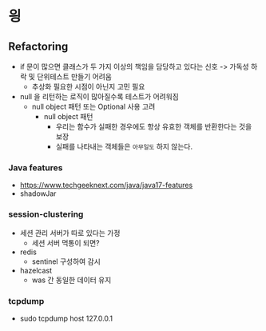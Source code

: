 # 읭

## Refactoring
- if 문이 많으면 클래스가 두 가지 이상의 책임을 담당하고 있다는 신호 -> 가독성 하락 및 단위테스트 만들기 어려움
    - 추상화 필요한 시점이 아닌지 고민 필요 
- null 을 리턴하는 로직이 많아질수록 테스트가 어려워짐
    - null object 패턴 또는 Optional 사용 고려
        - null object 패턴
            - 우리는 함수가 실패한 경우에도 항상 유효한 객체를 반환한다는 것을 보장
            - 실패를 나타내는 객체들은 `아무일도` 하지 않는다.  

### Java features
- https://www.techgeeknext.com/java/java17-features
- shadowJar

### session-clustering
- 세션 관리 서버가 따로 있다는 가정
    - 세션 서버 먹통이 되면?
- redis
    - sentinel 구성하여 감시
- hazelcast 
    - was 간 동일한 데이터 유지
    
    
### tcpdump
- sudo tcpdump host 127.0.0.1